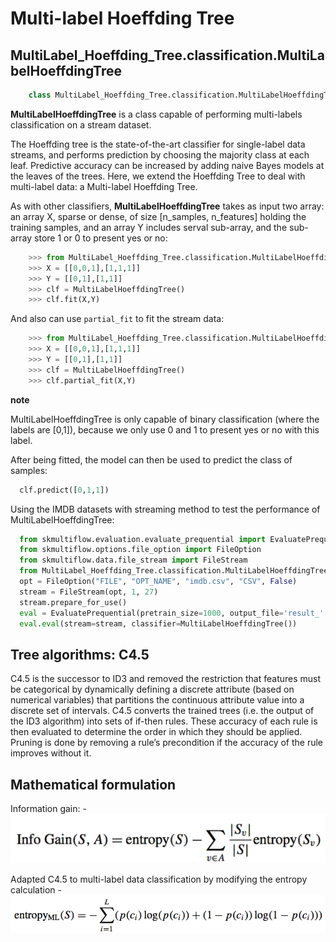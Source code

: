 # Multi-label Hoeffding Tree
## MultiLabel_Hoeffding_Tree.classification.MultiLabelHoeffdingTree
```py
    class MultiLabel_Hoeffding_Tree.classification.MultiLabelHoeffdingTree()
```
<b>MultiLabelHoeffdingTree</b> is a class capable of performing multi-labels classification on a stream dataset.

The Hoeffding tree is the state-of-the-art classifier for single-label data streams, and performs
prediction by choosing the majority class at each leaf. Predictive accuracy can be
increased by adding naive Bayes models at the leaves of the trees. Here, we extend the
Hoeffding Tree to deal with multi-label data: a Multi-label Hoeffding Tree.

As with other classifiers, <b>MultiLabelHoeffdingTree</b> takes as input two array: an array X, sparse or dense, of size [n_samples, n_features] holding the training samples, and an array Y includes serval sub-array, and the sub-array store 1 or 0 to present yes or no:

```py
    >>> from MultiLabel_Hoeffding_Tree.classification.MultiLabelHoeffdingTree import MultiLabelHoeffdingTree
    >>> X = [[0,0,1],[1,1,1]]
    >>> Y = [[0,1],[1,1]]
    >>> clf = MultiLabelHoeffdingTree()
    >>> clf.fit(X,Y)
```
And also can use `partial_fit` to fit the stream data:

```py
    >>> from MultiLabel_Hoeffding_Tree.classification.MultiLabelHoeffdingTree import MultiLabelHoeffdingTree
    >>> X = [[0,0,1],[1,1,1]]
    >>> Y = [[0,1],[1,1]]
    >>> clf = MultiLabelHoeffdingTree()
    >>> clf.partial_fit(X,Y)
```
  <b>note</b>

  MultiLabelHoeffdingTree is only capable of binary classification (where the labels are [0,1]), because we only use 0 and 1 to present yes or no with this label.

After being fitted, the model can then be used to predict the class of samples:
```py
  clf.predict([0,1,1])
```
Using the IMDB datasets with streaming method to test the performance of MultiLabelHoeffdingTree:
```py
  from skmultiflow.evaluation.evaluate_prequential import EvaluatePrequential
  from skmultiflow.options.file_option import FileOption
  from skmultiflow.data.file_stream import FileStream
  from MultiLabel_Hoeffding_Tree.classification.MultiLabelHoeffdingTree import MultiLabelHoeffdingTree
  opt = FileOption("FILE", "OPT_NAME", "imdb.csv", "CSV", False)
  stream = FileStream(opt, 1, 27)
  stream.prepare_for_use()
  eval = EvaluatePrequential(pretrain_size=1000, output_file='result_' + dataset + '.csv', max_instances=10000, batch_size=1,n_wait=500, max_time=1000000000, task_type='multi_output', show_plot=False)
  eval.eval(stream=stream, classifier=MultiLabelHoeffdingTree())
```

## Tree algorithms: C4.5
C4.5 is the successor to ID3 and removed the restriction that features must be categorical by dynamically defining a discrete attribute (based on numerical variables) that partitions the continuous attribute value into a discrete set of intervals. C4.5 converts the trained trees (i.e. the output of the ID3 algorithm) into sets of if-then rules. These accuracy of each rule is then evaluated to determine the order in which they should be applied. Pruning is done by removing a rule’s precondition if the accuracy of the rule improves without it.
## Mathematical formulation
Information gain:
    - ![](../01.png)

Adapted C4.5 to multi-label data classification by modifying the entropy calculation
    - ![](../02.png)
